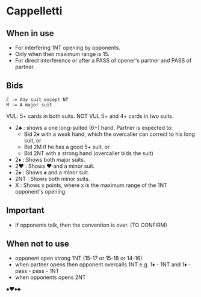 # Cappelletti

## When in use

- For interfering 1NT opening by opponents. 
- Only when their maximum range is 15.
- For direct interference or after a PASS of opener's partner and PASS of partner.

## Bids

```
C := Any suit except NT
M := A major suit
```

VUL: 5+ cards in both suits.
NOT VUL 5+ and 4+ cards in two suits.

- 2♣ : shows a one long-suited (6+) hand. Partner is expected to:
  - Bid 2♦ with a weak hand, which the overcaller can correct to his long suit, or
  - Bid 2M if he has a good 5+ suit, or
  - Bid 2NT with a strong hand (overcaller bids the suit)
- 2♦ : Shows both major suits.
- 2♥ : Shows ♥ and a minor suit. 
- 2♠ : Shows ♠ and a minor suit.
- 2NT : Shows both minor suits.
- X : Shows x points, where x is the maximum range of the 1NT opponent's opening.

## Important

- If opponents talk, then the convention is over. (TO CONFIRM)

## When not to use
- opponent open strong 1NT (15-17 or 15-18 or 14-16)
- when partner opens then opponent overcalls 1NT e.g. 1♦ - 1NT  and 1♦ - pass - pass - 1NT
- when opponents opens 2NT

♠♥♦♣

